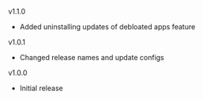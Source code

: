 v1.1.0  
- Added uninstalling updates of debloated apps feature  
  
v1.0.1  
- Changed release names and update configs  
  
v1.0.0  
- Initial release
